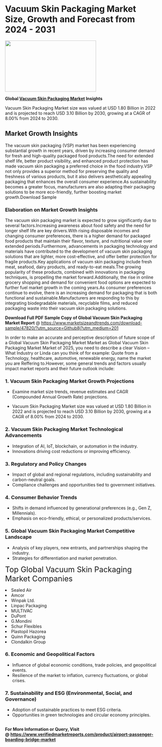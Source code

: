 <H1>Vacuum Skin Packaging Market Size, Growth and Forecast from 2024 - 2031</H1><img class="aligncenter size-medium wp-image-584254" src="https://thirdeyenews.in/wp-content/uploads/2024/09/Global-Market-Research-300x168.jpeg" alt="" width="300" height="168" /><p><strong>Global&nbsp;<a href="https://www.marketsizeandtrends.com/download-sample/47820/?utm_source=Github8j?utm_medium=201">Vacuum Skin Packaging Market</a> Insights</strong></p><p>Vacuum Skin Packaging Market size was valued at USD 1.80 Billion in 2022 and is projected to reach USD 3.10 Billion by 2030, growing at a CAGR of 8.00% from 2024 to 2030.</p><p><h2>Market Growth Insights</h2> The vacuum skin packaging (VSP) market has been experiencing substantial growth in recent years, driven by increasing consumer demand for fresh and high-quality packaged food products.The need for extended shelf life, better product visibility, and enhanced product protection has made vacuum skin packaging a preferred choice in the food industry.VSP not only provides a superior method for preserving the quality and freshness of various products, but it also delivers aesthetically appealing packaging that enhances the overall consumer experience.As sustainability becomes a greater focus, manufacturers are also adapting their packaging solutions to be more eco-friendly, further boosting market growth.Download Sample <h3>Elaboration on Market Growth Insights</h3> The vacuum skin packaging market is expected to grow significantly due to several factors.Increasing awareness about food safety and the need for longer shelf life are key drivers.With rising disposable incomes and changing consumer preferences, there is a higher demand for packaged food products that maintain their flavor, texture, and nutritional value over extended periods.Furthermore, advancements in packaging technology and materials have contributed to the development of vacuum skin packaging solutions that are lighter, more cost-effective, and offer better protection for fragile products.Key applications of vacuum skin packaging include fresh meat, seafood, dairy products, and ready-to-eat meals.The growing popularity of these products, combined with innovations in packaging techniques, is propelling the market forward.Additionally, the rise in online grocery shopping and demand for convenient food options are expected to further fuel market growth in the coming years.As consumer preferences continue to evolve, there is an increasing demand for packaging that is both functional and sustainable.Manufacturers are responding to this by integrating biodegradable materials, recyclable films, and reduced packaging waste into their vacuum skin packaging solutions.</p><p><span class=""><strong>Download Full PDF Sample Copy of Global Vacuum Skin Packaging Market Report</strong> @ <a href="https://www.marketsizeandtrends.com/download-sample/47820/?utm_source=Github8j?utm_medium=201" target="_blank">https://www.marketsizeandtrends.com/download-sample/47820/?utm_source=Github8j?utm_medium=201</a></span></p><p>In order to make an accurate and perceptive description of future scope of a Global&nbsp;Vacuum Skin Packaging Market Market as Global&nbsp;Vacuum Skin Packaging Market Market of 2025, you need to describe a clear Vision &ndash; What Industry or Linda can you think of for example: Quote from a Technology, healthcare, automotive, renewable energy, name the market you are Reffering to.However, some general trends and factors usually impact market reports and their future outlook include:</p><h3>1.&nbsp;<strong>Vacuum Skin Packaging Market Growth Projections</strong></h3><ul><li>Examine market size trends, revenue estimates and CAGR (Compounded Annual Growth Rate) projections.</li><li><p>Vacuum Skin Packaging Market size was valued at USD 1.80 Billion in 2022 and is projected to reach USD 3.10 Billion by 2030, growing at a CAGR of 8.00% from 2024 to 2030.</p></li></ul><h3>2.&nbsp;<strong>Vacuum Skin Packaging Market Technological Advancements</strong></h3><ul><li>Integration of AI, IoT, blockchain, or automation in the industry.</li><li>Innovations driving cost reductions or improving efficiency.</li></ul><h3>3.&nbsp;<strong>Regulatory and Policy Changes</strong></h3><ul><li>Impact of global and regional regulations, including sustainability and carbon-neutral goals.</li><li>Compliance challenges and opportunities tied to government initiatives.</li></ul><h3>4.&nbsp;<strong>Consumer Behavior Trends</strong></h3><ul><li>Shifts in demand influenced by generational preferences (e.g., Gen Z, Millennials).</li><li>Emphasis on eco-friendly, ethical, or personalized products/services.</li></ul><h3>5.&nbsp;<strong>Global Vacuum Skin Packaging Market Competitive Landscape</strong></h3><ul><li>Analysis of key players, new entrants, and partnerships shaping the industry.</li><li>Strategies for differentiation and market penetration.</li></ul><p data-pm-slice="1 1 []"><span style="color: inherit; font-family: inherit; font-size: 25px;">Top Global Vacuum Skin Packaging Market Companies</span></p><div class="" data-test-id=""><p><li>Sealed Air</li><li> Amcor</li><li> Winpak Ltd.</li><li> Linpac Packaging</li><li> MULTIVAC</li><li> DuPont</li><li> G.Mondini</li><li> Schur Flexibles</li><li> Plastopil Hazorea</li><li> Quinn Packaging</li><li> Clondalkin Group</li></p></div><h3>6.&nbsp;<strong>Economic and Geopolitical Factors</strong></h3><ul><li>Influence of global economic conditions, trade policies, and geopolitical events.</li><li>Resilience of the market to inflation, currency fluctuations, or global crises.</li></ul><h3>7.&nbsp;<strong>Sustainability and ESG (Environmental, Social, and Governance)</strong></h3><ul><li>Adoption of sustainable practices to meet ESG criteria.</li><li>Opportunities in green technologies and circular economy principles.</li></ul><h2><strong style="font-size: 14px;">For More Information or Query, Visit @&nbsp;</strong><a style="background-color: #ffffff; font-size: 14px;" href="https://www.marketsizeandtrends.com/report/vacuum-skin-packaging-market/" target="_blank">https://www.verifiedmarketreports.com/product/airport-passenger-boarding-bridge-market</a></h2>